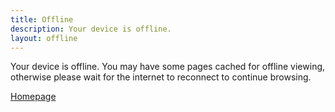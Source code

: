 ```yaml
---
title: Offline
description: Your device is offline.
layout: offline
---
```


Your device is offline. You may have some pages cached for offline viewing,
otherwise please wait for the internet to reconnect to continue browsing.

[Homepage](/)
